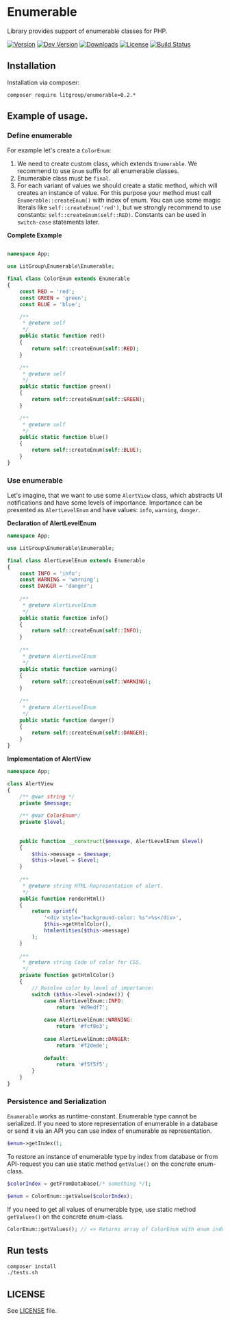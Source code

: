 Enumerable
==========

Library provides support of enumerable classes for PHP.

[![Version](https://img.shields.io/packagist/v/litgroup/enumerable.svg)](https://packagist.org/packages/litgroup/enumerable)
[![Dev Version](https://img.shields.io/packagist/vpre/litgroup/enumerable.svg)](https://packagist.org/packages/litgroup/enumerable)
[![Downloads](https://img.shields.io/packagist/dt/litgroup/enumerable.svg)](https://packagist.org/packages/litgroup/enumerable)
[![License](https://img.shields.io/badge/license-MIT-blue.svg)][license]
[![Build Status](https://travis-ci.org/LitGroup/enumerable.php.svg?branch=master)](https://travis-ci.org/LitGroup/enumerable.php)

Installation
------------

Installation via composer:

```
composer require litgroup/enumerable=0.2.*
```


Example of usage.
-----------------

###  Define enumerable

For example let's create a `ColorEnum`:
    
1. We need to create custom class, which extends `Enumerable`.
   We recommend to use `Enum` suffix for all enumerable classes.
2. Enumerable class must be `final`.
3. For each variant of values we should create a static method, which
   will creates an instance of value. For this purpose your method
   must call `Enumerable::createEnum()` with index of enum.
   You can use some magic literals like `self::createEnum('red')`,
   but we strongly recommend to use constants: `self::createEnum(self::RED)`.
   Constants can be used in `switch-case` statements later.
    

**Complete Example**

```php

namespace App;

use LitGroup\Enumerable\Enumerable;

final class ColorEnum extends Enumerable
{
    const RED = 'red';
    const GREEN = 'green';
    const BLUE = 'blue';

    /**
     * @return self
     */
    public static function red()
    {
        return self::createEnum(self::RED);
    }

    /**
     * @return self
     */
    public static function green()
    {
        return self::createEnum(self::GREEN);
    }

    /**
     * @return self
     */
    public static function blue()
    {
        return self::createEnum(self::BLUE);
    }
}
```

### Use enumerable

Let's imagine, that we want to use some `AlertView` class, which abstracts
UI notifications and have some levels of importance. Importance can be
presented as `AlertLevelEnum` and have values: `info`, `warning`, `danger`.

**Declaration of AlertLevelEnum**

```php
namespace App;

use LitGroup\Enumerable\Enumerable;

final class AlertLevelEnum extends Enumerable
{
    const INFO = 'info';
    const WARNING = 'warning';
    const DANGER = 'danger';
 
    /**
     * @return AlertLevelEnum
     */
    public static function info()
    {
        return self::createEnum(self::INFO);
    }
    
    /**
     * @return AlertLevelEnum
     */
    public static function warning()
    {
        return self::createEnum(self::WARNING);
    }
    
    /**
     * @return AlertLevelEnum
     */
    public static function danger()
    {
        return self::createEnum(self::DANGER);
    }
}

```

**Implementation of AlertView**

```php
namespace App;

class AlertView
{
    /** @var string */
    private $message;
    
    /** @var ColorEnum*/
    private $level;
    
    
    public function __construct($message, AlertLevelEnum $level)
    {
        $this->message = $message;
        $this->level = $level;
    }
    
    /**
     * @return string HTML-Representation of alert.
     */
    public function renderHtml()
    {
        return sprintf(
            '<div style="background-color: %s">%s</div>',
            $this->getHtmlColor(),
            htmlentities($this->message)
        );
    }
    
    /**
     * @return string Code of color for CSS.
     */
    private function getHtmlColor()
    {
        // Resolve color by level of importance:
        switch ($this->level->index()) {
            case AlertLevelEnum::INFO:
                return '#d9edf7';
            
            case AlertLevelEnum::WARNING:
                return '#fcf8e3';
            
            case AlertLevelEnum::DANGER:
                return '#f2dede';
            
            default:
                return '#f5f5f5';
        }
    }
}
```

### Persistence and Serialization

`Enumerable` works as runtime-constant. Enumerable type cannot be serialized.
If you need to store representation of enumerable in a database or send
it via an API you can use index of enumerable as representation.

```php
$enum->getIndex();
```

To restore an instance of enumerable type by index from database or
from API-request you can use static method `getValue()` on the concrete
enum-class.

```php
$colorIndex = getFromDatabase(/* something */);

$enum = ColorEnum::getValue($colorIndex);
```

If you need to get all values of enumerable type, use static method
`getValues()` on the concrete enum-class.

```php
ColorEnum::getValues(); // => Returns array of ColorEnum with enum index as key
```

Run tests
---------

```bash
composer install
./tests.sh
```

LICENSE
-------

See [LICENSE][license] file.

[license]: https://raw.githubusercontent.com/LitGroup/enumerable.php/master/LICENSE